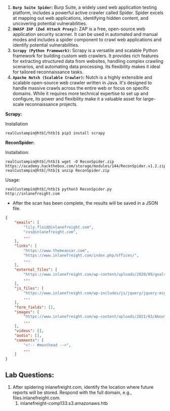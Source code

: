 
1. **`Burp Suite Spider`:** Burp Suite, a widely used web application testing platform, includes a powerful active crawler called Spider. Spider excels at mapping out web applications, identifying hidden content, and uncovering potential vulnerabilities.
2. **`OWASP ZAP (Zed Attack Proxy)`:** ZAP is a free, open-source web application security scanner. It can be used in automated and manual modes and includes a spider component to crawl web applications and identify potential vulnerabilities.
3. **`Scrapy (Python Framework)`:** Scrapy is a versatile and scalable Python framework for building custom web crawlers. It provides rich features for extracting structured data from websites, handling complex crawling scenarios, and automating data processing. Its flexibility makes it ideal for tailored reconnaissance tasks.
4. **`Apache Nutch (Scalable Crawler)`:** Nutch is a highly extensible and scalable open-source web crawler written in Java. It's designed to handle massive crawls across the entire web or focus on specific domains. While it requires more technical expertise to set up and configure, its power and flexibility make it a valuable asset for large-scale reconnaissance projects.

**Scrapy:**

Installation
```shell-session
realCustampin@htb[/htb]$ pip3 install scrapy
```

**ReconSpider:**

Installation: 
```shell-session
realCustampin@htb[/htb]$ wget -O ReconSpider.zip https://academy.hackthebox.com/storage/modules/144/ReconSpider.v1.2.zip
realCustampin@htb[/htb]$ unzip ReconSpider.zip 
```

Usage: 

```shell-session
realCustampin@htb[/htb]$ python3 ReconSpider.py http://inlanefreight.com
```

- After the scan has been complete, the results will be saved in  a JSON file. 

```json
{
    "emails": [
        "lily.floid@inlanefreight.com",
        "cvs@inlanefreight.com",
        ...
    ],
    "links": [
        "https://www.themeansar.com",
        "https://www.inlanefreight.com/index.php/offices/",
        ...
    ],
    "external_files": [
        "https://www.inlanefreight.com/wp-content/uploads/2020/09/goals.pdf",
        ...
    ],
    "js_files": [
        "https://www.inlanefreight.com/wp-includes/js/jquery/jquery-migrate.min.js?ver=3.3.2",
        ...
    ],
    "form_fields": [],
    "images": [
        "https://www.inlanefreight.com/wp-content/uploads/2021/03/AboutUs_01-1024x810.png",
        ...
    ],
    "videos": [],
    "audio": [],
    "comments": [
        "<!-- #masthead -->",
        ...
    ]
}
```

## Lab Questions: 

1. After spidering inlanefreight.com, identify the location where future reports will be stored. Respond with the full domain, e.g., files.inlanefreight.com.
	1. inlanefreight-comp133.s3.amazonaws.htb